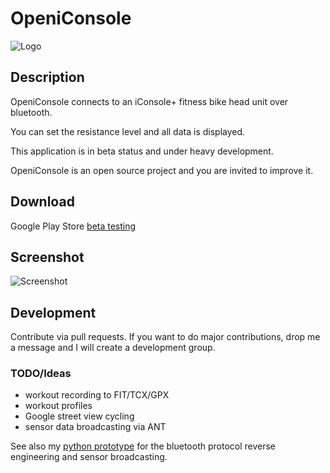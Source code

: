 
# OpeniConsole
![Logo](https://raw.githubusercontent.com/haraldh/iconsole-android/master/Application/src/main/res/drawable-xxhdpi/ic_launcher.png)

## Description
OpeniConsole connects to an iConsole+ fitness bike head unit over bluetooth.

You can set the resistance level and all data is displayed.

This application is in beta status and under heavy development.

OpeniConsole is an open source project and you are invited to improve it.

## Download
Google Play Store [beta testing](https://play.google.com/apps/testing/org.surfsite.iconsole)

## Screenshot
![Screenshot](https://lh3.googleusercontent.com/NbWXiGBWr4gPKQNZ24nyYqIXg0RNkXy7G0L99ryr-SB0kqK-0SL3PGehkg_-3oAjg2s=h310 "Screenshot")

## Development
Contribute via pull requests. If you want to do major contributions, drop me a message and I will create a development group.

### TODO/Ideas
- workout recording to FIT/TCX/GPX
- workout profiles
- Google street view cycling
- sensor data broadcasting via ANT

See also my [python prototype](https://github.com/haraldh/iconsole) for the bluetooth protocol reverse engineering and sensor broadcasting.
